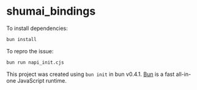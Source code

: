 # shumai_bindings

To install dependencies:

```bash
bun install
```

To repro the issue:

```bash
bun run napi_init.cjs
```

This project was created using `bun init` in bun v0.4.1. [Bun](https://bun.sh) is a fast all-in-one JavaScript runtime.
